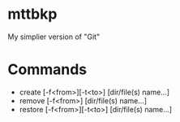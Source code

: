 # mttbkp
My simplier version of "Git"

# Commands
- create [-f\<from>][-t\<to>] [dir/file(s) name...]
- remove [-f\<from>] [dir/file(s) name...]
- restore [-f\<from>][-t\<to>] [dir/file(s) name...]
